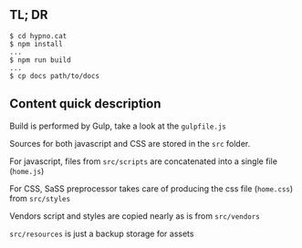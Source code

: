 ## TL; DR

    $ cd hypno.cat
    $ npm install
    ...
    $ npm run build
    ...
    $ cp docs path/to/docs


## Content quick description

Build is performed by Gulp, take a look at the `gulpfile.js`

Sources for both javascript and CSS are stored in the `src` folder.

For javascript, files from `src/scripts` are concatenated into a single file (`home.js`)

For CSS, SaSS preprocessor takes care of producing the css file (`home.css`) from `src/styles`

Vendors script and styles are copied nearly as is from `src/vendors`

`src/resources` is just a backup storage for assets
